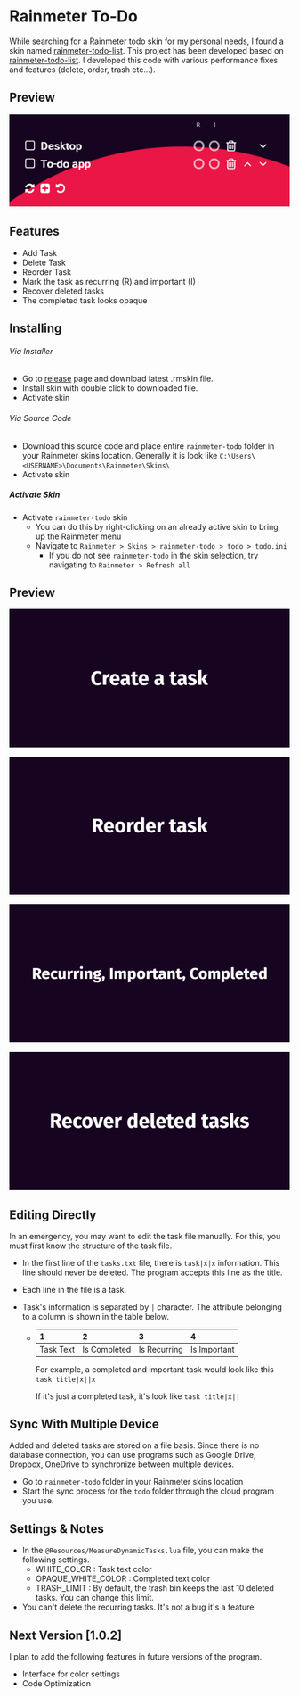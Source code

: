 # Rainmeter To-Do

While searching for a Rainmeter todo skin for my personal needs, I found a skin named [rainmeter-todo-list](https://github.com/Pernickety/rainmeter-todo-list). This project has been developed based on [rainmeter-todo-list](https://github.com/Pernickety/rainmeter-todo-list).  I developed this code with various performance fixes and features (delete, order, trash etc...).

## Preview

![](https://raw.githubusercontent.com/alperenozlu/rainmeter-todo/master/screenshots/Preview.PNG)


## Features

- Add Task 
- Delete Task
- Reorder Task
- Mark the task as recurring (R) and important (I)
- Recover deleted tasks
- The completed task looks opaque

## Installing

###### Via Installer

+ Go to [release](https://github.com/alperenozlu/rainmeter-todo/releases) page and download latest .rmskin file.
+ Install skin with double click to downloaded file.
+ Activate skin

###### Via Source Code

- Download this source code and place entire `rainmeter-todo` folder in your Rainmeter skins location. Generally it is look like `C:\Users\<USERNAME>\Documents\Rainmeter\Skins\`
- Activate skin

##### Activate Skin

- Activate `rainmeter-todo` skin
  - You can do this by right-clicking on an already active skin to bring up the Rainmeter menu
  - Navigate to `Rainmeter > Skins > rainmeter-todo > todo > todo.ini`
    - If you do not see `rainmeter-todo` in the skin selection, try navigating to `Rainmeter > Refresh all`

## Preview

![](https://raw.githubusercontent.com/alperenozlu/rainmeter-todo/master/screenshots/CreateTask.gif)

![](https://raw.githubusercontent.com/alperenozlu/rainmeter-todo/master/screenshots/Reorder.gif)

![](https://raw.githubusercontent.com/alperenozlu/rainmeter-todo/master/screenshots/RecurringImportant.gif)

![](https://raw.githubusercontent.com/alperenozlu/rainmeter-todo/master/screenshots/Recover.gif)

## Editing Directly

In an emergency, you may want to edit the task file manually. For this, you must first know the structure of the task file.

- In the first line of the `tasks.txt` file, there is `task|x|x` information. This line should never be deleted. The program accepts this line as the title.

- Each line in the file is a task.

- Task's information is separated by  `|` character. The attribute belonging to a column is shown in the table below.  

  - | 1         | 2            | 3            | 4            |
    | --------- | ------------ | ------------ | ------------ |
    | Task Text | Is Completed | Is Recurring | Is Important |

    For example, a completed and important task would look like this `task title|x||x` 
    
    If it's just a completed task, it's look like `task title|x||` 

## Sync With Multiple Device

Added and deleted tasks are stored on a file basis. Since there is no database connection, you can use programs such as Google Drive, Dropbox, OneDrive to synchronize between multiple devices.

- Go to `rainmeter-todo` folder in your Rainmeter skins location
- Start the sync process for the `todo` folder through the cloud program you use.

## Settings & Notes

- In the `@Resources/MeasureDynamicTasks.lua` file, you can make the following settings.
  - WHITE_COLOR : Task text color
  - OPAQUE_WHITE_COLOR : Completed text color
  - TRASH_LIMIT : By default, the trash bin keeps the last 10 deleted tasks. You can change this limit.
- You can't delete the recurring tasks. It's not a bug it's a feature

## Next Version [1.0.2]

I plan to add the following features in future versions of the program. 

- Interface for color settings
- Code Optimization